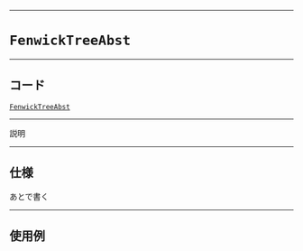 _____

# `FenwickTreeAbst`

_____

## コード

[`FenwickTreeAbst`](https://github.com/titanium-22/Library_py/blob/main/DataStructures/FenwickTree/FenwickTreeAbst.py)

_____

説明

_____

## 仕様

あとで書く

_____

## 使用例

```python
```

